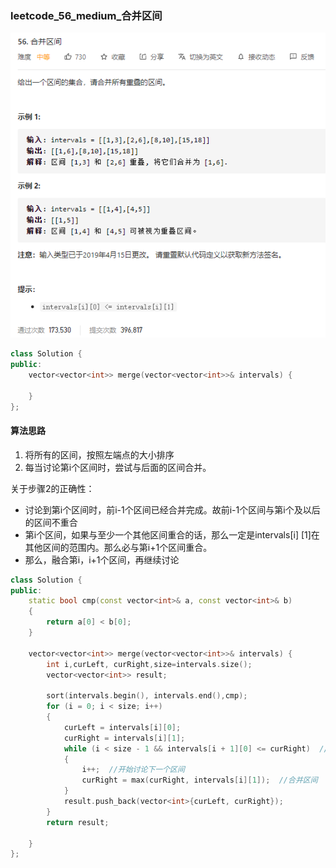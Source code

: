

### leetcode_56_medium_合并区间

![image-20201221142928795](leetcode_56_medium_%E5%90%88%E5%B9%B6%E5%8C%BA%E9%97%B4.assets/image-20201221142928795.png)

```c++
class Solution {
public:
    vector<vector<int>> merge(vector<vector<int>>& intervals) {

    }
};
```

#### 算法思路

1. 将所有的区间，按照左端点的大小排序
2. 每当讨论第i个区间时，尝试与后面的区间合并。

关于步骤2的正确性：

- 讨论到第i个区间时，前i-1个区间已经合并完成。故前i-1个区间与第i个及以后的区间不重合
- 第i个区间，如果与至少一个其他区间重合的话，那么一定是intervals[i] [1]在其他区间的范围内。那么必与第i+1个区间重合。
- 那么，融合第i，i+1个区间，再继续讨论

```c++
class Solution {
public:
    static bool cmp(const vector<int>& a, const vector<int>& b)
    {
        return a[0] < b[0];
    }

    vector<vector<int>> merge(vector<vector<int>>& intervals) {
        int i,curLeft, curRight,size=intervals.size();
        vector<vector<int>> result;

        sort(intervals.begin(), intervals.end(),cmp);
        for (i = 0; i < size; i++)
        {
            curLeft = intervals[i][0];
            curRight = intervals[i][1];
            while (i < size - 1 && intervals[i + 1][0] <= curRight)  //如果和下一个区间有重合
            {
                i++;  //开始讨论下一个区间
                curRight = max(curRight, intervals[i][1]);  //合并区间
            }
            result.push_back(vector<int>{curLeft, curRight});
        }
        return result;

    }
};
```

